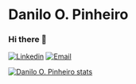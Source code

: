# Danilo O. Pinheiro
### Hi there 👋

[![Linkedin](https://img.shields.io/badge/-LinkedIn-blue?style=flat&logo=Linkedin&logoColor=white)](https://www.linkedin.com/in/danilo-o-pinheiro-8127ab176/)
[![Email](https://img.shields.io/badge/-Outlook-blue?style=flat&logo=Mail&logoColor=white)](mailto:1381521@ises.com.br)

[![Danilo O. Pinheiro stats](https://github-readme-stats.vercel.app/api?username=DaniloOP1381521&show_icons=true&theme=radical)](https://github.com/DaniloOP1381521)

<!--
<hr>
<p align="center"> 
  <img align="center" src="https://github-readme-stats.vercel.app/api?username=DaniloOP1381521&show_icons=true&layout=chartreuse-dark" />

  <img align="center" src="https://github-readme-stats.vercel.app/api/top-langs/?username=DaniloOP1381521&show_icons=true&layout=chartreuse-dark" />
</p>
-->

<!--
**DaniloOP1381521/DaniloOP1381521** is a ✨ _special_ ✨ repository because its `README.md` (this file) appears on your GitHub profile.

Here are some ideas to get you started:

- 🔭 I’m currently working on ...
- 🌱 I’m currently learning ...
- 👯 I’m looking to collaborate on ...
- 🤔 I’m looking for help with ...
- 💬 Ask me about ...
- 📫 How to reach me: ...
- 😄 Pronouns: ...
- ⚡ Fun fact: ...
-->
